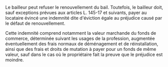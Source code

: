   
Le bailleur peut refuser le renouvellement du bail. Toutefois, le bailleur doit, sauf exceptions prévues aux articles L. 145-17 et suivants, payer au locataire évincé une indemnité dite d'éviction égale au préjudice causé par le défaut de renouvellement.   

  
Cette indemnité comprend notamment la valeur marchande du fonds de commerce, déterminée suivant les usages de la profession, augmentée éventuellement des frais normaux de déménagement et de réinstallation, ainsi que des frais et droits de mutation à payer pour un fonds de même valeur, sauf dans le cas où le propriétaire fait la preuve que le préjudice est moindre.  
